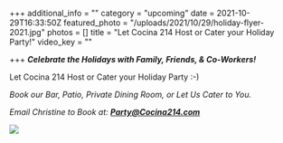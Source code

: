+++
additional_info = ""
category = "upcoming"
date = 2021-10-29T16:33:50Z
featured_photo = "/uploads/2021/10/29/holiday-flyer-2021.jpg"
photos = []
title = "Let Cocina 214 Host or Cater your Holiday Party!"
video_key = ""

+++
**_Celebrate the Holidays with Family, Friends, & Co-Workers!_**

Let Cocina 214 Host or Cater your Holiday Party :-)

_Book our Bar, Patio, Private Dining Room, or Let Us Cater to You._

_Email Christine to Book at: **Party@Cocina214.com**_

![](/uploads/2021/10/29/holiday-flyer-2021.jpg)